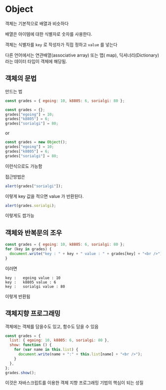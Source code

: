 # Object

객체는 기본적으로 배열과 비슷하다

배열은 아이템에 대한 식별자로 숫자를 사용한다.

객체는 식별자를 `key` 로 작성자가 직접 정하고 `value` 를 넣는다

다른 언어에서는 연관배열(associative array) 또는 맵( map), 딕셔너리(Dictionary)라는 데이터 타입이 객체에 해당됨.

## 객체의 문법

만드는 법

```js
const grades = { egoing: 10, k8805: 6, sorialgi: 80 };
```

```js
const grades = {};
grades["egoing"] = 10;
grades["k8805"] = 6;
grades["sorialgi"] = 80;
```

or

```js
const grades = new Object();
grades["egoing"] = 10;
grades["k8805"] = 6;
grades["sorialgi"] = 80;
```

이런식으로도 가능함

접근방법은

```js
alert(grades["sorialgi"]);
```

이렇게 key 값을 적으면 value 가 반환된다.

```js
alert(grades.sorialgi);
```

이렇게도 쌉가능

## 객체와 반복문의 조우

```js
const grades = { egoing: 10, k8805: 6, sorialgi: 80 };
for (key in grades) {
  document.write("key : " + key + " value : " + grades[key] + "<br />");
}
```

이러면

```
key :   egoing value : 10
key :   k8805 value : 6
key :   sorialgi value : 80
```

이렇게 반환됨

## 객체지향 프로그래밍

객체에는 객체를 담을수도 있고, 함수도 담을 수 있음

```js
const grades = {
  list: { egoing: 10, k8805: 6, sorialgi: 80 },
  show: function () {
    for (var name in this.list) {
      document.write(name + ":" + this.list[name] + "<br />");
    }
  },
};
grades.show();
```

이것은 자바스크립트를 이용한 객체 지향 프로그래밍 기법의 핵심이 되는 성질
